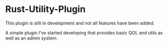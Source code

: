 # Rust-Utility-Plugin

This plugin is still in development and not all features have been added. 

A simple plugin I've started developing that provides basic QOL and utils as well as an admin system. 
